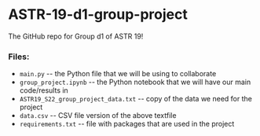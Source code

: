 # ASTR-19-d1-group-project
The GitHub repo for Group d1 of ASTR 19!

### Files:
- `main.py` -- the Python file that we will be using to collaborate
- `group_project.ipynb` -- the Python notebook that we will have our main code/results in
- `ASTR19_S22_group_project_data.txt` -- copy of the data we need for the project
- `data.csv` -- CSV file version of the above textfile
- `requirements.txt` -- file with packages that are used in the project

